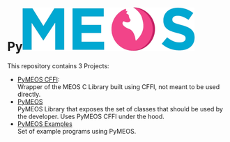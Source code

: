 # Py![MEOS Logo](./doc/images/meos-logo.png)
This repository contains 3 Projects:
- [PyMEOS CFFI](./pymeos_cffi):  
  Wrapper of the MEOS C Library built using CFFI, not meant to be used directly.
- [PyMEOS](./pymeos)  
  PyMEOS Library that exposes the set of classes that should be used by the developer. Uses PyMEOS CFFI under the hood.
- [PyMEOS Examples](./pymeos_examples)  
  Set of example programs using PyMEOS.

